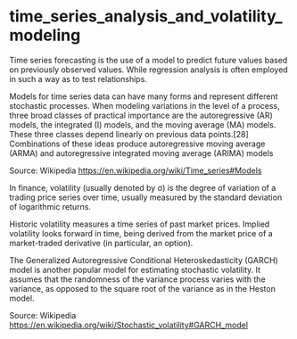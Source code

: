 # time_series_analysis_and_volatility_modeling

Time series forecasting is the use of a model to predict future values based on previously observed values. While regression analysis is often employed in such a way as to test relationships.

Models for time series data can have many forms and represent different stochastic processes. When modeling variations in the level of a process, three broad classes of practical importance are the autoregressive (AR) models, the integrated (I) models, and the moving average (MA) models. These three classes depend linearly on previous data points.[28] Combinations of these ideas produce autoregressive moving average (ARMA) and autoregressive integrated moving average (ARIMA) models

Source: Wikipedia 
https://en.wikipedia.org/wiki/Time_series#Models


In finance, volatility (usually denoted by σ) is the degree of variation of a trading price series over time, usually measured by the standard deviation of logarithmic returns.

Historic volatility measures a time series of past market prices. Implied volatility looks forward in time, being derived from the market price of a market-traded derivative (in particular, an option).

The Generalized Autoregressive Conditional Heteroskedasticity (GARCH) model is another popular model for estimating stochastic volatility. It assumes that the randomness of the variance process varies with the variance, as opposed to the square root of the variance as in the Heston model.

Source: Wikipedia 
https://en.wikipedia.org/wiki/Stochastic_volatility#GARCH_model
